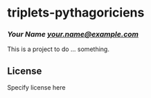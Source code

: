 # triplets-pythagoriciens
### _Your Name <your.name@example.com>_

This is a project to do ... something.

## License

Specify license here

